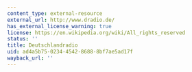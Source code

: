 ```yaml
---
content_type: external-resource
external_url: http://www.dradio.de/
has_external_license_warning: true
license: https://en.wikipedia.org/wiki/All_rights_reserved
status: ''
title: Deutschlandradio
uid: ad4a5b75-0234-4542-8688-8bf7ae5ad17f
wayback_url: ''
---
```

